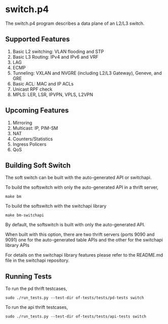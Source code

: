 switch.p4
=========

The switch.p4 program describes a data plane of an L2/L3 switch.

Supported Features
------------------
1. Basic L2 switching: VLAN flooding and STP
2. Basic L3 Routing: IPv4 and IPv6 and VRF
3. LAG
4. ECMP
5. Tunneling: VXLAN and NVGRE (including L2/L3 Gateway), Geneve, and GRE 
6. Basic ACL: MAC and IP ACLs
7. Unicast RPF check
8. MPLS: LER, LSR, IPVPN, VPLS, L2VPN

Upcoming Features
-----------------
1. Mirroring
2. Multicast: IP, PIM-SM
3. NAT
4. Counters/Statistics
5. Ingress Policers
6. QoS

Building Soft Switch
--------------------

The soft switch can be built with the auto-generated API or switchapi.

To build the softswitch with only the auto-generated API in a thrift server,

    make bm

To build the softswitch with the switchapi library

    make bm-switchapi

By default, the softswitch is built with only the auto-generated API.

When built with this option, there are two thrift servers (ports 9090 and 9091)
one for the auto-generated table APIs and the other for the switchapi library APIs

For details on the switchapi library features please refer to the README.md file in the switchapi repository.

Running Tests
-------------

To run the pd thrift testcases,

    sudo ./run_tests.py --test-dir of-tests/tests/pd-tests switch

To run the api thrift testcases,

    sudo ./run_tests.py --test-dir of-tests/tests/api-tests switch
